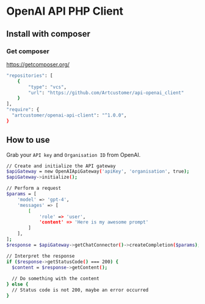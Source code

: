 # OpenAI API PHP Client

## Install with composer
### Get composer
https://getcomposer.org/

```bash
"repositories": [
    {
        "type": "vcs",
        "url": "https://github.com/Artcustomer/api-openai_client"
    }
],
"require": {
  "artcustomer/openai-api-client": "^1.0.0",
}
```

## How to use

Grab your `API key` and `Organisation ID` from OpenAI.

```bash
// Create and initialize the API gateway
$apiGateway = new OpenAIApiGateway('apiKey', 'organisation', true);
$apiGateway->initialize();

// Perform a request
$params = [
    'model' => 'gpt-4',
    'messages' => [
        [
            'role' => 'user',
            'content' => 'Here is my awesome prompt'
        ]
    ],
];
$response = $apiGateway->getChatConnector()->createCompletion($params);

// Interpret the response
if ($response->getStatusCode() === 200) {
  $content = $response->getContent();
  
  // Do something with the content
} else {
  // Status code is not 200, maybe an error occurred
}
```
